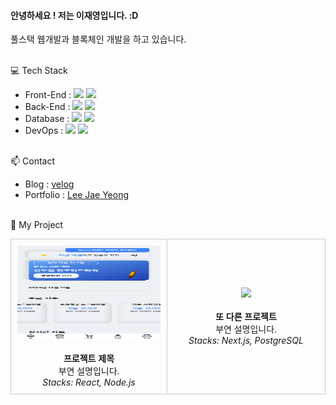 #### 안녕하세요 ! 저는 이재영입니다. :D
풀스택 웹개발과 블록체인 개발을 하고 있습니다.
<br><br>

💻 Tech Stack

- Front-End : <img src="https://img.shields.io/badge/react-61DAFB?style=for-the-badge&logo=react&logoColor=black"> <img src="https://img.shields.io/badge/flutter-02569B?style=for-the-badge&logo=flutter&logoColor=black">
- Back-End  : <img src="https://img.shields.io/badge/node.js-339933?style=for-the-badge&logo=Node.js&logoColor=white"> <img src="https://img.shields.io/badge/python-3776AB?style=for-the-badge&logo=python&logoColor=white">
- Database : <img src="https://img.shields.io/badge/postgresql-4169E1?style=for-the-badge&logo=postgresql&logoColor=white"> <img src="https://img.shields.io/badge/mysql-4479A1?style=for-the-badge&logo=mysql&logoColor=white">
- DevOps : <img src="https://img.shields.io/badge/amazonec2-FF9900?style=for-the-badge&logo=amazonec2&logoColor=white"> <img src="https://img.shields.io/badge/amazons3-569A31?style=for-the-badge&logo=amazons3&logoColor=white">
<br><br>

📫 Contact
- Blog : [velog](https://velog.io/@ijy1995/posts)
- Portfolio : [Lee Jae Yeong](https://zam0ng.github.io/portfolio/)
<br><br>

📁 My Project

<table>
  <tr>
    <td align="center" style="border:1px solid #ccc; border-radius:10px; padding:10px; width:250px;">
      <img src="./bounce.png" width="300" height="150"><br><br>
      <strong>프로젝트 제목</strong><br>
      부연 설명입니다.<br>
      <em>Stacks: React, Node.js</em>
    </td>
    <td align="center" style="border:1px solid #ccc; border-radius:10px; padding:10px; width:250px;">
      <img src="https://via.placeholder.com/200x120.png" width="200"><br><br>
      <strong>또 다른 프로젝트</strong><br>
      부연 설명입니다.<br>
      <em>Stacks: Next.js, PostgreSQL</em>
    </td>
  </tr>
</table>


<!--
**zam0ng/zam0ng** is a ✨ _special_ ✨ repository because its `README.md` (this file) appears on your GitHub profile.

Here are some ideas to get you started:
 
- 🔭 I’m currently working on ...
- 🌱 I’m currently learning ...
- 👯 I’m looking to collaborate on ...
- 🤔 I’m looking for help with ...
- 💬 Ask me about ...
- 📫 How to reach me: ...
- 😄 Pronouns: ...
- ⚡ Fun fact: ...
-->

